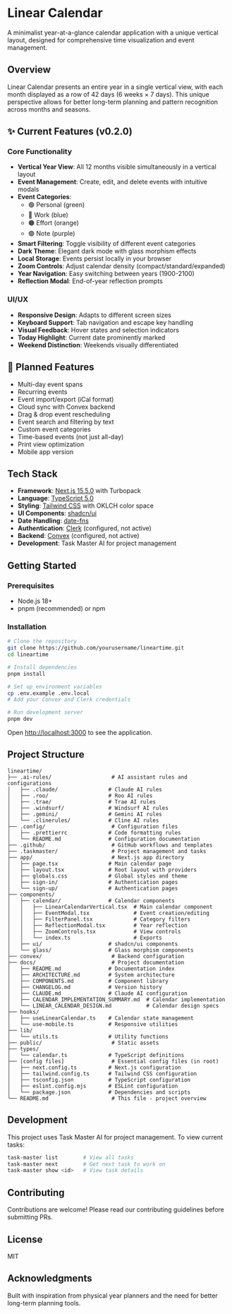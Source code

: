 # Linear Calendar

A minimalist year-at-a-glance calendar application with a unique vertical layout, designed for comprehensive time visualization and event management.

## Overview

Linear Calendar presents an entire year in a single vertical view, with each month displayed as a row of 42 days (6 weeks × 7 days). This unique perspective allows for better long-term planning and pattern recognition across months and seasons.

## ✨ Current Features (v0.2.0)

### Core Functionality
- **Vertical Year View**: All 12 months visible simultaneously in a vertical layout
- **Event Management**: Create, edit, and delete events with intuitive modals
- **Event Categories**: 
  - 🟢 Personal (green)
  - 🔵 Work (blue)
  - 🟠 Effort (orange)
  - 🟣 Note (purple)
- **Smart Filtering**: Toggle visibility of different event categories
- **Dark Theme**: Elegant dark mode with glass morphism effects
- **Local Storage**: Events persist locally in your browser
- **Zoom Controls**: Adjust calendar density (compact/standard/expanded)
- **Year Navigation**: Easy switching between years (1900-2100)
- **Reflection Modal**: End-of-year reflection prompts

### UI/UX
- **Responsive Design**: Adapts to different screen sizes
- **Keyboard Support**: Tab navigation and escape key handling
- **Visual Feedback**: Hover states and selection indicators
- **Today Highlight**: Current date prominently marked
- **Weekend Distinction**: Weekends visually differentiated

## 🚀 Planned Features

- Multi-day event spans
- Recurring events
- Event import/export (iCal format)
- Cloud sync with Convex backend
- Drag & drop event rescheduling
- Event search and filtering by text
- Custom event categories
- Time-based events (not just all-day)
- Print view optimization
- Mobile app version

## Tech Stack

- **Framework**: [Next.js 15.5.0](https://nextjs.org/) with Turbopack
- **Language**: [TypeScript 5.0](https://www.typescriptlang.org/)
- **Styling**: [Tailwind CSS](https://tailwindcss.com/) with OKLCH color space
- **UI Components**: [shadcn/ui](https://ui.shadcn.com/)
- **Date Handling**: [date-fns](https://date-fns.org/)
- **Authentication**: [Clerk](https://clerk.com/) (configured, not active)
- **Backend**: [Convex](https://www.convex.dev/) (configured, not active)
- **Development**: Task Master AI for project management

## Getting Started

### Prerequisites
- Node.js 18+ 
- pnpm (recommended) or npm

### Installation

```bash
# Clone the repository
git clone https://github.com/yourusername/lineartime.git
cd lineartime

# Install dependencies
pnpm install

# Set up environment variables
cp .env.example .env.local
# Add your Convex and Clerk credentials

# Run development server
pnpm dev
```

Open [http://localhost:3000](http://localhost:3000) to see the application.

## Project Structure

```
lineartime/
├── .ai-rules/                   # AI assistant rules and configurations
│   ├── .claude/                # Claude AI rules
│   ├── .roo/                   # Roo AI rules
│   ├── .trae/                  # Trae AI rules
│   ├── .windsurf/              # Windsurf AI rules
│   ├── .gemini/                # Gemini AI rules
│   └── .clinerules/            # Cline AI rules
├── .config/                     # Configuration files
│   ├── .prettierrc             # Code formatting rules
│   └── README.md               # Configuration documentation
├── .github/                     # GitHub workflows and templates
├── .taskmaster/                 # Project management and tasks
├── app/                         # Next.js app directory
│   ├── page.tsx                # Main calendar page
│   ├── layout.tsx              # Root layout with providers
│   ├── globals.css             # Global styles and theme
│   ├── sign-in/                # Authentication pages
│   └── sign-up/                # Authentication pages
├── components/
│   ├── calendar/               # Calendar components
│   │   ├── LinearCalendarVertical.tsx  # Main calendar component
│   │   ├── EventModal.tsx              # Event creation/editing
│   │   ├── FilterPanel.tsx             # Category filters
│   │   ├── ReflectionModal.tsx         # Year reflection
│   │   ├── ZoomControls.tsx            # View controls
│   │   └── index.ts                    # Exports
│   ├── ui/                     # shadcn/ui components
│   └── glass/                  # Glass morphism components
├── convex/                      # Backend configuration
├── docs/                        # Project documentation
│   ├── README.md               # Documentation index
│   ├── ARCHITECTURE.md         # System architecture
│   ├── COMPONENTS.md           # Component library
│   ├── CHANGELOG.md            # Version history
│   ├── CLAUDE.md               # Claude AI configuration
│   ├── CALENDAR_IMPLEMENTATION_SUMMARY.md  # Calendar implementation
│   └── LINEAR_CALENDAR_DESIGN.md           # Calendar design specs
├── hooks/
│   ├── useLinearCalendar.ts    # Calendar state management
│   └── use-mobile.ts           # Responsive utilities
├── lib/
│   └── utils.ts                # Utility functions
├── public/                      # Static assets
├── types/
│   └── calendar.ts             # TypeScript definitions
├── [config files]               # Essential config files (in root)
│   ├── next.config.ts          # Next.js configuration
│   ├── tailwind.config.ts      # Tailwind CSS configuration
│   ├── tsconfig.json           # TypeScript configuration
│   ├── eslint.config.mjs       # ESLint configuration
│   └── package.json            # Dependencies and scripts
└── README.md                    # This file - project overview
```

## Development

This project uses Task Master AI for project management. To view current tasks:

```bash
task-master list        # View all tasks
task-master next        # Get next task to work on
task-master show <id>   # View task details
```

## Contributing

Contributions are welcome! Please read our contributing guidelines before submitting PRs.

## License

MIT

## Acknowledgments

Built with inspiration from physical year planners and the need for better long-term planning tools.